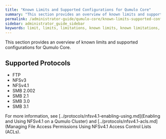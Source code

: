```yaml
---
title: "Known Limits and Supported Configurations for Qumulo Core"
summary: "This section provides an overview of known limits and supported configurations for Qumulo Core."
permalink: /administrator-guide/qumulo-core/known-limits-supported-configurations.html
sidebar: administrator_guide_sidebar
keywords: limit, limits, limitations, known limits, known limitations, config, configuration, supported config, supported configuration
---
```


This section provides an overview of known limits and supported configurations for Qumulo Core.

## Supported Protocols

* FTP
* NFSv3
* NFSv4.1
* SMB 2.002
* SMB 2.1
* SMB 3.0
* SMB 3.1

For more information, see [../protocols/nfsv4.1-enabling-using.md](Enabling and Using NFSv4.1 on a Qumulo Cluster) and [../protocols/nfsv4.1-acls.md](Managing File Access Permissions Using NFSv4.1 Access Control Lists (ACLs).

